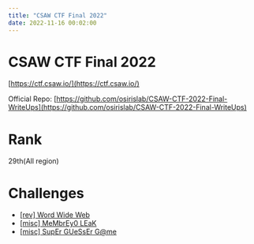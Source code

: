 ```yaml
---
title: "CSAW CTF Final 2022"
date: 2022-11-16 00:02:00
---
```


# CSAW CTF Final 2022

[https://ctf.csaw.io/](https://ctf.csaw.io/)

Official Repo: [https://github.com/osirislab/CSAW-CTF-2022-Final-WriteUps](https://github.com/osirislab/CSAW-CTF-2022-Final-WriteUps)

# Rank

29th(All region)

# Challenges

- [[rev] Word Wide Web](./rev/cube/)
- [[misc] MeMbrEy0 LEaK](./misc/MeMbrEy0_LEaK/)
- [[misc] SupEr GUeSsEr G@me](./misc/SupEr_GUeSsEr_Game/)